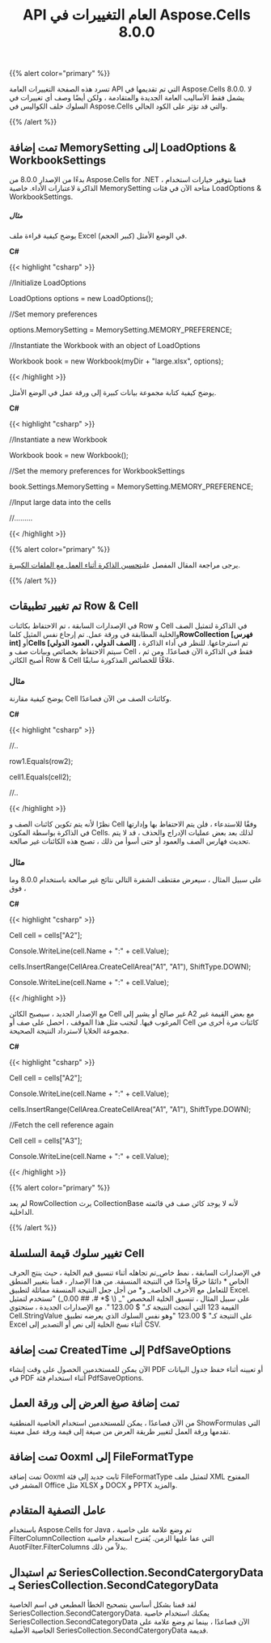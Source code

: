 ﻿---
title: API العام التغييرات في Aspose.Cells 8.0.0
type: docs
weight: 10
url: /ar/net/public-api-changes-in-aspose-cells-8-0-0/
---
{{% alert color="primary" %}} 

تسرد هذه الصفحة التغييرات العامة API التي تم تقديمها في Aspose.Cells 8.0.0. لا يشمل فقط الأساليب العامة الجديدة والمتقادمة ، ولكن أيضًا وصف أي تغييرات في السلوك خلف الكواليس في Aspose.Cells والتي قد تؤثر على الكود الحالي.

{{% /alert %}} 
## **تمت إضافة MemorySetting إلى LoadOptions & WorkbookSettings**
بدءًا من الإصدار 8.0.0 من Aspose.Cells for .NET ، قمنا بتوفير خيارات استخدام الذاكرة لاعتبارات الأداء. خاصية MemorySetting متاحة الآن في فئات LoadOptions & WorkbookSettings.
##### **مثال**
يوضح كيفية قراءة ملف Excel (كبير الحجم) في الوضع الأمثل.

**C#**

{{< highlight "csharp" >}}

 //Initialize LoadOptions

LoadOptions options = new LoadOptions();

//Set memory preferences

options.MemorySetting = MemorySetting.MEMORY_PREFERENCE;

//Instantiate the Workbook with an object of LoadOptions

Workbook book = new Workbook(myDir + "large.xlsx", options);

{{< /highlight >}}

يوضح كيفية كتابة مجموعة بيانات كبيرة إلى ورقة عمل في الوضع الأمثل.

**C#**

{{< highlight "csharp" >}}

 //Instantiate a new Workbook

Workbook book = new Workbook();

//Set the memory preferences for WorkbookSettings

book.Settings.MemorySetting = MemorySetting.MEMORY_PREFERENCE;

//Input large data into the cells

//.........

{{< /highlight >}}

{{% alert color="primary" %}} 

 يرجى مراجعة المقال المفصل على[تحسين الذاكرة أثناء العمل مع الملفات الكبيرة](/cells/ar/net/optimizing-memory-usage-while-working-with-big-files-having-large-datasets/).

{{% /alert %}}
## **تم تغيير تطبيقات Row & Cell**
 في الإصدارات السابقة ، تم الاحتفاظ بكائنات Row و Cell في الذاكرة لتمثيل الصف والخلية المطابقة في ورقة عمل. تم إرجاع نفس المثيل كلما**RowCollection [فهرس int]** أو**Cells [الصف الدولي ، العمود الدولي]** تم استرجاعها. للنظر في أداء الذاكرة ، سيتم الاحتفاظ بخصائص وبيانات صف و Cell فقط في الذاكرة الآن فصاعدًا. ومن ثم ، أصبح الكائن Row & Cell غلافًا للخصائص المذكورة سابقًا.
### **مثال**
يوضح كيفية مقارنة Cell وكائنات الصف من الآن فصاعدًا.

**C#**

{{< highlight "csharp" >}}

 //..

row1.Equals(row2);


cell1.Equals(cell2);

//..

{{< /highlight >}}

نظرًا لأنه يتم تكوين كائنات الصف و Cell وفقًا للاستدعاء ، فلن يتم الاحتفاظ بها وإدارتها في الذاكرة بواسطة المكون Cells. لذلك بعد بعض عمليات الإدراج والحذف ، قد لا يتم تحديث فهارس الصف والعمود أو حتى أسوأ من ذلك ، تصبح هذه الكائنات غير صالحة.
### **مثال**
على سبيل المثال ، سيعرض مقتطف الشفرة التالي نتائج غير صالحة باستخدام 8.0.0 وما فوق ،

**C#**

{{< highlight "csharp" >}}

 Cell cell = cells["A2"];

Console.WriteLine(cell.Name + ":" + cell.Value);

cells.InsertRange(CellArea.CreateCellArea("A1", "A1"), ShiftType.DOWN);

Console.WriteLine(cell.Name + ":" + cell.Value);

{{< /highlight >}}



مع الإصدار الجديد ، سيصبح الكائن Cell غير صالح أو يشير إلى A2 مع بعض القيمة غير المرغوب فيها. لتجنب مثل هذا الموقف ، احصل على صف أو Cell كائنات مرة أخرى من مجموعة الخلايا لاسترداد النتيجة الصحيحة.

**C#**

{{< highlight "csharp" >}}

 Cell cell = cells["A2"];

Console.WriteLine(cell.Name + ":" + cell.Value);

cells.InsertRange(CellArea.CreateCellArea("A1", "A1"), ShiftType.DOWN);

//Fetch the cell reference again

Cell cell = cells["A3"];

Console.WriteLine(cell.Name + ":" + cell.Value);

{{< /highlight >}}

{{% alert color="primary" %}} 

لم يعد RowCollection يرث CollectionBase لأنه لا يوجد كائن صف في قائمته الداخلية.

{{% /alert %}}
## **تغيير سلوك قيمة السلسلة Cell**
 في الإصدارات السابقة ، نمط خاص_تم تجاهله أثناء تنسيق قيم الخلية ، حيث ينتج الحرف الخاص * دائمًا حرفًا واحدًا في النتيجة المنسقة. من هذا الإصدار ، قمنا بتغيير المنطق للتعامل مع الأحرف الخاصة_ و* من أجل جعل النتيجة المنسقة مماثلة لتطبيق Excel. على سبيل المثال ، تنسيق الخلية المخصص "_ (\ $* #، ## 0.00_) "تستخدم لتمثيل القيمة 123 التي أنتجت النتيجة كـ" $ 123.00 ". مع الإصدارات الجديدة ، ستحتوي Cell.StringValue على النتيجة كـ" $ 123.00 "وهو نفس السلوك الذي يعرضه تطبيق Excel أثناء نسخ الخلية إلى نص أو التصدير إلى CSV.
## **تمت إضافة CreatedTime إلى PdfSaveOptions**
الآن يمكن للمستخدمين الحصول على وقت إنشاء PDF أو تعيينه أثناء حفظ جدول البيانات في PDF أثناء استخدام فئة PdfSaveOptions.
## **تمت إضافة صيغ العرض إلى ورقة العمل**
من الآن فصاعدًا ، يمكن للمستخدمين استخدام الخاصية المنطقية ShowFormulas التي تقدمها ورقة العمل لتغيير طريقة العرض من صيغة إلى قيمة ورقة عمل معينة.
## **تمت إضافة Ooxml إلى FileFormatType**
تمت إضافة Ooxml ثابت جديد إلى فئة FileFormatType لتمثيل ملف XML المفتوح المشفر في Office مثل XLSX و DOCX و PPTX والمزيد.
## **عامل التصفية المتقادم**
باستخدام Aspose.Cells for Java ، تم وضع علامة على خاصية FilterColumnCollection التي عفا عليها الزمن. يُقترح استخدام خاصية AuotFilter.FilterColumns بدلاً من ذلك.
## **تم استبدال SeriesCollection.SecondCatergoryData بـ SeriesCollection.SecondCategoryData**
لقد قمنا بشكل أساسي بتصحيح الخطأ المطبعي في اسم الخاصية SeriesCollection.SecondCatergoryData. يمكنك استخدام خاصية SeriesCollection.SecondCategoryData الآن فصاعدًا ، بينما تم وضع علامة على الخاصية الأصلية SeriesCollection.SecondCatergoryData قديمة.
